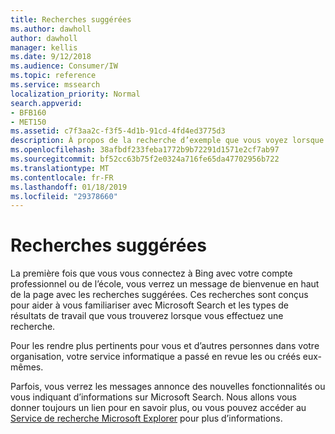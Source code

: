 ```yaml
---
title: Recherches suggérées
ms.author: dawholl
author: dawholl
manager: kellis
ms.date: 9/12/2018
ms.audience: Consumer/IW
ms.topic: reference
ms.service: mssearch
localization_priority: Normal
search.appverid:
- BFB160
- MET150
ms.assetid: c7f3aa2c-f3f5-4d1b-91cd-4fd4ed3775d3
description: À propos de la recherche d’exemple que vous voyez lorsque vous utilisez Microsoft Search
ms.openlocfilehash: 38afbdf233feba1772b9b72291d1571e2cf7ab97
ms.sourcegitcommit: bf52cc63b75f2e0324a716fe65da47702956b722
ms.translationtype: MT
ms.contentlocale: fr-FR
ms.lasthandoff: 01/18/2019
ms.locfileid: "29378660"
---
```

# <a name="suggested-searches"></a>Recherches suggérées

La première fois que vous vous connectez à Bing avec votre compte professionnel ou de l’école, vous verrez un message de bienvenue en haut de la page avec les recherches suggérées. Ces recherches sont conçus pour aider à vous familiariser avec Microsoft Search et les types de résultats de travail que vous trouverez lorsque vous effectuez une recherche.
  
Pour les rendre plus pertinents pour vous et d’autres personnes dans votre organisation, votre service informatique a passé en revue les ou créés eux-mêmes.
  
Parfois, vous verrez les messages annonce des nouvelles fonctionnalités ou vous indiquant d’informations sur Microsoft Search. Nous allons vous donner toujours un lien pour en savoir plus, ou vous pouvez accéder au [Service de recherche Microsoft Explorer](https://www.bing.com/business/explore) pour plus d’informations. 

  

